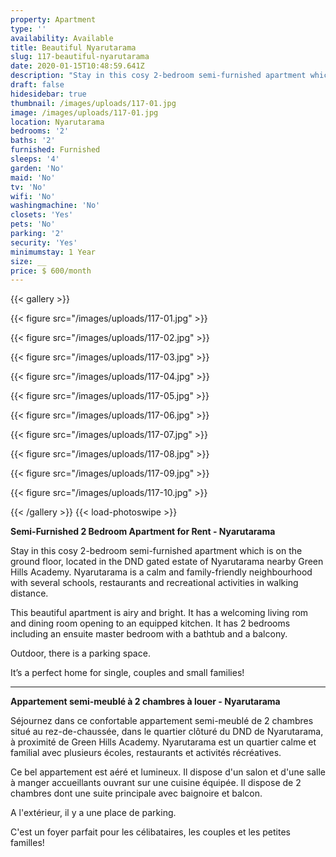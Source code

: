 ```yaml
---
property: Apartment
type: ''
availability: Available
title: Beautiful Nyarutarama
slug: 117-beautiful-nyarutarama
date: 2020-01-15T10:48:59.641Z
description: "Stay in this cosy 2-bedroom semi-furnished apartment which is on the ground floor, located in the DND gated estate of Nyarutarama nearby Green Hills Academy. Nyarutarama is a calm and family-friendly neighbourhood with several schools, restaurants and recreational activities in walking distance. \L"
draft: false
hidesidebar: true
thumbnail: /images/uploads/117-01.jpg
image: /images/uploads/117-01.jpg
location: Nyarutarama
bedrooms: '2'
baths: '2'
furnished: Furnished
sleeps: '4'
garden: 'No'
maid: 'No'
tv: 'No'
wifi: 'No'
washingmachine: 'No'
closets: 'Yes'
pets: 'No'
parking: '2'
security: 'Yes'
minimumstay: 1 Year
size: __
price: $ 600/month
---
```

{{< gallery >}}

{{< figure src="/images/uploads/117-01.jpg" >}}

{{< figure src="/images/uploads/117-02.jpg" >}}

{{< figure src="/images/uploads/117-03.jpg" >}}

{{< figure src="/images/uploads/117-04.jpg" >}}

{{< figure src="/images/uploads/117-05.jpg" >}}

{{< figure src="/images/uploads/117-06.jpg" >}}

{{< figure src="/images/uploads/117-07.jpg" >}}

{{< figure src="/images/uploads/117-08.jpg" >}}

{{< figure src="/images/uploads/117-09.jpg" >}}

{{< figure src="/images/uploads/117-10.jpg" >}}

{{< /gallery >}} {{< load-photoswipe >}}

**Semi-Furnished 2 Bedroom Apartment for Rent - Nyarutarama**

Stay in this cosy 2-bedroom semi-furnished apartment which is on the ground floor, located in the DND gated estate of Nyarutarama nearby Green Hills Academy. Nyarutarama is a calm and family-friendly neighbourhood with several schools, restaurants and recreational activities in walking distance.

This beautiful apartment is airy and bright. It has a welcoming living rom and dining room opening to an equipped kitchen. It has 2 bedrooms including an ensuite master bedroom with a bathtub and a balcony.

Outdoor, there is a parking space.

It’s a perfect home for single, couples and small families!

- - -

**Appartement semi-meublé à 2 chambres à louer - Nyarutarama**

Séjournez dans ce confortable appartement semi-meublé de 2 chambres situé au rez-de-chaussée, dans le quartier clôturé du DND de Nyarutarama, à proximité de Green Hills Academy. Nyarutarama est un quartier calme et familial avec plusieurs écoles, restaurants et activités récréatives.

Ce bel appartement est aéré et lumineux. Il dispose d'un salon et d'une salle à manger accueillants ouvrant sur une cuisine équipée. Il dispose de 2 chambres dont une suite principale avec baignoire et balcon.

A l'extérieur, il y a une place de parking.

C'est un foyer parfait pour les célibataires, les couples et les petites familles!
